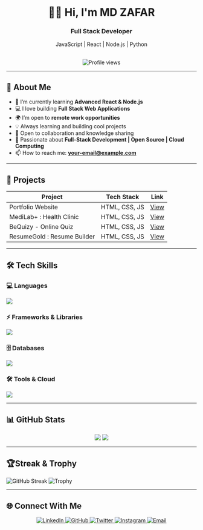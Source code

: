 <h1 align="center";> 👋🏻 Hi, I'm MD ZAFAR </h1>
<h3 align="center"; > Full Stack Developer</h3>
<div align=center>JavaScript | React | Node.js | Python</div>
<br>
<p align="center">
  <img src="https://komarev.com/ghpvc/?username=mdzafar99&color=blue" alt="Profile views" />
</p>

---

## 🚀 About Me
- 🌱 I’m currently learning **Advanced React & Node.js**  
- 💻 I love building **Full Stack Web Applications**  
- 🌍 I’m open to **remote work opportunities**
- 💡 Always learning and building cool projects  
- 🤝 Open to collaboration and knowledge sharing
- 🚀 Passionate about **Full-Stack Development | Open Source | Cloud Computing**  
- 📫 How to reach me: **[your-email@example.com](mailto:your-email@example.com)**  

---

## 📂 Projects
| Project | Tech Stack | Link |
|---------|------------|------|
| Portfolio Website | HTML, CSS, JS | [View](mdzafar99.github.io/MD-ZAFAR-Portfolio/) |
| MediLab+ : Health Clinic| HTML, CSS, JS | [View](mdzafar99.github.io/MediLabPlus/) |
| BeQuizy - Online Quiz| HTML, CSS, JS | [View](mdzafar99.github.io/BeQuizy/) |
| ResumeGold : Resume Builder| HTML, CSS, JS | [View](mdzafar99.github.io/ResumeGold/) |




---

## 🛠️ Tech Skills  

### 💻 Languages  
<p align="left">
  <img src="https://skillicons.dev/icons?i=python,cpp,java,javascript,typescript" />
</p>

### ⚡ Frameworks & Libraries  
<p align="left">
  <img src="https://skillicons.dev/icons?i=react,nodejs,express" />
</p>

### 🗄️ Databases  
<p align="left">
  <img src="https://skillicons.dev/icons?i=mysql,mongodb" />
</p>

### 🛠️ Tools & Cloud  
<p align="left">
  <img src="https://skillicons.dev/icons?i=git,aws,firebase,vscode" />
</p>

---

## 📊 GitHub Stats
<p align="center">
  <img src="https://github-readme-stats.vercel.app/api?username=mdzafar99&show_icons=true&theme=radical" />
  <img src="https://github-readme-stats.vercel.app/api/top-langs/?username=mdzafar99&layout=compact&theme=radical" />
</p>

---

## 🏆Streak & Trophy 
![GitHub Streak](https://github-readme-streak-stats.herokuapp.com/?user=mdzafar99&theme=radical)
![Trophy](https://github-profile-trophy.vercel.app/?username=mdzafar99&theme=radical&row=1&column=4)

---

## 🌐 Connect With Me  
<p align="center">
  <a href="https://linkedin.com/in/itsmdzafar" target="_blank">
    <img src="https://img.shields.io/badge/LinkedIn-0077B5?style=for-the-badge&logo=linkedin&logoColor=white" alt="LinkedIn" />
  </a>
  <a href="https://github.com/mdzafar99" target="_blank">
    <img src="https://img.shields.io/badge/GitHub-181717?style=for-the-badge&logo=github&logoColor=white" alt="GitHub" />
  </a>
  <a href="https://twitter.com/itsmdzafar" target="_blank">
    <img src="https://img.shields.io/badge/Twitter-1DA1F2?style=for-the-badge&logo=twitter&logoColor=white" alt="Twitter" />
  </a>
  <a href="https://instagram.com/i_md.zafar" target="_blank">
    <img src="https://img.shields.io/badge/Instagram-E4405F?style=for-the-badge&logo=instagram&logoColor=white" alt="Instagram" />
  </a>
  <a href="mailto:mdzafar2454@gmail.com">
    <img src="https://img.shields.io/badge/Email-D14836?style=for-the-badge&logo=gmail&logoColor=white" alt="Email" />
  </a>
</p>
